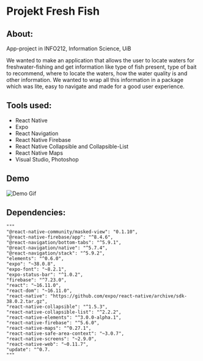 # Projekt Fresh Fish

## About: 

App-project in INFO212, Information Science, UiB

We wanted to make an application that allows the user to locate waters 
for freshwater-fishing and get information like type of fish present,
type of bait to recommend, where to locate the waters, how the water quality is
and other information. We wanted to wrap all this information in a package which
was lite, easy to navigate and made for a good user experience.

## Tools used:

- React Native
- Expo
- React Navigation
- React Native Firebase
- React Native Collapsible and Collapsible-List
- React Native Maps
- Visual Studio, Photoshop

## Demo

![Demo Gif](https://i.imgur.com/MLKB3Uw.gif)




## Dependencies:
    """
    "@react-native-community/masked-view": "0.1.10",
    "@react-native-firebase/app": "^8.4.6",
    "@react-navigation/bottom-tabs": "^5.9.1",
    "@react-navigation/native": "^5.7.4",
    "@react-navigation/stack": "^5.9.2",
    "elements": "^0.6.0",
    "expo": "~38.0.8",
    "expo-font": "~8.2.1",
    "expo-status-bar": "^1.0.2",
    "firebase": "^7.23.0",
    "react": "~16.11.0",
    "react-dom": "~16.11.0",
    "react-native": "https://github.com/expo/react-native/archive/sdk-38.0.2.tar.gz",
    "react-native-collapsible": "^1.5.3",
    "react-native-collapsible-list": "^2.2.2",
    "react-native-elements": "^3.0.0-alpha.1",
    "react-native-firebase": "^5.6.0",
    "react-native-maps": "^0.27.1",
    "react-native-safe-area-context": "~3.0.7",
    "react-native-screens": "~2.9.0",
    "react-native-web": "~0.11.7",
    "update": "^0.7.
    """